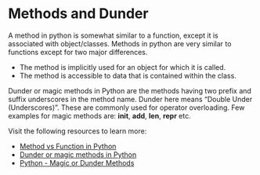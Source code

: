 # Methods and Dunder

A method in python is somewhat similar to a function, except it is associated with object/classes. Methods in python are very similar to functions except for two major differences.

- The method is implicitly used for an object for which it is called.
- The method is accessible to data that is contained within the class.

Dunder or magic methods in Python are the methods having two prefix and suffix underscores in the method name. Dunder here means “Double Under (Underscores)”. These are commonly used for operator overloading. Few examples for magic methods are: **init**, **add**, **len**, **repr** etc.

Visit the following resources to learn more:

- [Method vs Function in Python](https://www.tutorialspoint.com/difference-between-method-and-function-in-python)
- [Dunder or magic methods in Python](https://www.geeksforgeeks.org/dunder-magic-methods-python/)
- [Python - Magic or Dunder Methods](https://www.tutorialsteacher.com/python/magic-methods-in-python)
